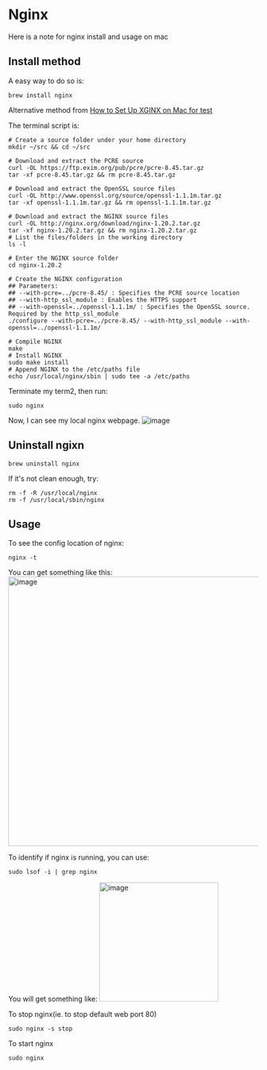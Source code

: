 # Nginx

Here is a note for nginx install and usage on mac

## Install method

A easy way to do so is:
```
brew install nginx
```

Alternative method from [How to Set Up XGINX on Mac for test](https://adamtheautomator.com/nginx-on-mac/)

The terminal script is:
```
# Create a source folder under your home directory
mkdir ~/src && cd ~/src

# Download and extract the PCRE source
curl -OL https://ftp.exim.org/pub/pcre/pcre-8.45.tar.gz
tar -xf pcre-8.45.tar.gz && rm pcre-8.45.tar.gz

# Download and extract the OpenSSL source files
curl -OL http://www.openssl.org/source/openssl-1.1.1m.tar.gz
tar -xf openssl-1.1.1m.tar.gz && rm openssl-1.1.1m.tar.gz

# Download and extract the NGINX source files
curl -OL http://nginx.org/download/nginx-1.20.2.tar.gz
tar -xf nginx-1.20.2.tar.gz && rm nginx-1.20.2.tar.gz
# List the files/folders in the working directory
ls -l

# Enter the NGINX source folder
cd nginx-1.20.2

# Create the NGINX configuration
## Parameters:
## --with-pcre=../pcre-8.45/ : Specifies the PCRE source location
## --with-http_ssl_module : Enables the HTTPS support
## --with-openssl=../openssl-1.1.1m/ : Specifies the OpenSSL source. Required by the http_ssl_module
./configure --with-pcre=../pcre-8.45/ --with-http_ssl_module --with-openssl=../openssl-1.1.1m/

# Compile NGINX
make
# Install NGINX
sudo make install
# Append NGINX to the /etc/paths file
echo /usr/local/nginx/sbin | sudo tee -a /etc/paths
```

Terminate my term2, then run:

```
sudo nginx
```

Now, I can see my local nginx webpage.
![image](https://user-images.githubusercontent.com/77183284/231596648-8bd9304a-bbeb-481d-914a-dd6e83342139.png)


## Uninstall ngixn

```
brew uninstall nginx
```
If it's not clean enough, try:
```
rm -f -R /usr/local/nginx
rm -f /usr/local/sbin/nginx
```

## Usage

To see the config location of nginx:
```
nginx -t
```

You can get something like this:
<img width="543" alt="image" src="https://user-images.githubusercontent.com/77183284/231869613-5edbbf0c-61fe-4916-a283-d4d70c9e66b9.png">

To identify if nginx is running, you can use:
```
sudo lsof -i | grep nginx
```

You will get something like:
<img width="240" alt="image" src="https://user-images.githubusercontent.com/77183284/231870200-dfe05d86-a441-453b-818e-b3485a5e0e8c.png">

To stop nginx(ie. to stop default web port 80)

```
sudo nginx -s stop
```

To start nginx

```
sudo nginx
```
